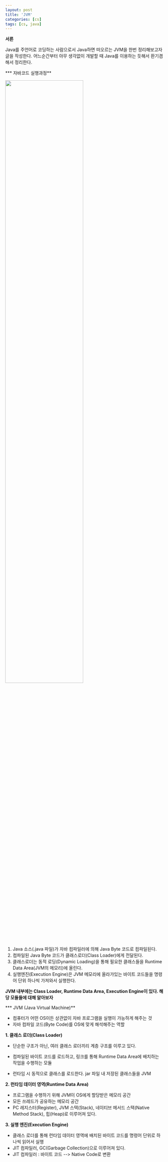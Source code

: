 ```yaml
---
layout: post
title: 'JVM'
categories: [cs]
tags: [cs, java]
---
```




**서론**

Java를 주언어로 코딩하는 사람으로서 Java하면 떠오르는 JVM을 한번 정리해보고자 글을 작성한다. 어느순간부터 아무 생각없이 개발할 때 Java를 이용하는 듯해서 환기겸해서 정리한다.



*** 자바코드 실행과정**

<img src="https://user-images.githubusercontent.com/57614563/140870824-9a85a01b-667a-482b-9587-07dff15ff4d5.PNG" width="70%">

1) Java 소스(.java 파일)가 자바 컴파일러에 의해 Java Byte 코드로 컴파일된다.
2) 컴파일된 Java Byte 코드가 클래스로더(Class Loader)에게 전달된다.
3) 클래스로더는 동적 로딩(Dynamic Loading)을 통해 필요한 클래스들을 Runtime Data Area(JVM의 메모리)에 올린다.
4) 실행엔진(Execution Engine)은 JVM 메모리에 올라가있는 바이트 코드들을 명령어 단위 하나씩 가져와서 실행한다.



**JVM 내부에는 Class Loader, Runtime Data Area, Execution Engine이 있다. 해당 모듈들에 대해 알아보자**



*** JVM (Java Virtual Machine)**

 - 컴퓨터가 어떤 OS이든 상관없이 자바 프로그램을 실행이 가능하게 해주는 것
 - 자바 컴파일 코드(Byte Code)를 OS에 맞게 해석해주는 역할



**1. 클래스 로더(Class Loader)**

- 단순한 구조가 아닌, 여러 클래스 로더끼리 계층 구조를 이루고 있다.

- 컴파일된 바이트 코드를 로드하고, 링크를 통해 Runtime Data Area에 배치하는 작업을 수행하는 모듈 
- 런타임 시 동적으로 클래스를 로드한다. jar 파일 내 저장된 클래스들을 JVM 



**2. 런타임 데이터 영역(Runtime Data Area)**

- 프로그램을 수행하기 위해 JVM이 OS에게 할당받은 메모리 공간
- 모든 쓰레드가 공유하는 메모리 공간
- PC 레지스터(Register), JVM 스택(Stack), 네이티브 메서드 스택(Native Method Stack), 힙(Heap)로 이루어져 있다.



**3. 실행 엔진(Execution Engine)**

- 클래스 로더를 통해 런타임 데이터 영역에 배치된 바이트 코드를 명령어 단위로 하나씩 읽어서 실행
- JIT 컴파일러, GC(Garbage Collection)으로 이루어져 있다.
- JIT 컴파일러 : 바이트 코드 --> Native Code로 변환

